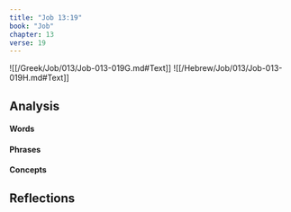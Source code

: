 ```yaml
---
title: "Job 13:19"
book: "Job"
chapter: 13
verse: 19
---
```

![[/Greek/Job/013/Job-013-019G.md#Text]]
![[/Hebrew/Job/013/Job-013-019H.md#Text]]

## Analysis

#### Words

#### Phrases

#### Concepts

## Reflections
